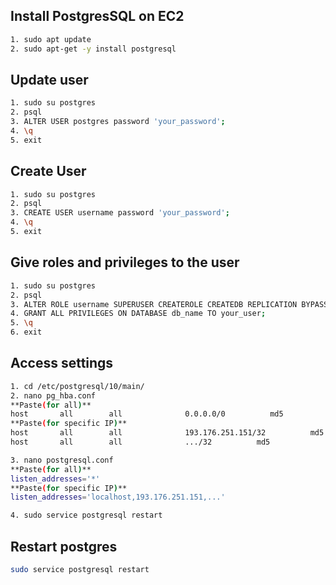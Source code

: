 ## Install PostgresSQL on EC2
```bash
1. sudo apt update
2. sudo apt-get -y install postgresql
```

## Update user
```bash
1. sudo su postgres
2. psql
3. ALTER USER postgres password 'your_password';
4. \q
5. exit
```

## Create User
```bash
1. sudo su postgres
2. psql
3. CREATE USER username password 'your_password';
4. \q
5. exit
```

## Give roles and privileges to the user
```bash
1. sudo su postgres
2. psql
3. ALTER ROLE username SUPERUSER CREATEROLE CREATEDB REPLICATION BYPASSRLS;
4. GRANT ALL PRIVILEGES ON DATABASE db_name TO your_user;
5. \q
6. exit
```

## Access settings
```bash
1. cd /etc/postgresql/10/main/
2. nano pg_hba.conf
**Paste(for all)**
host       all        all              0.0.0.0/0          md5
**Paste(for specific IP)**
host       all        all              193.176.251.151/32          md5
host       all        all              .../32          md5

3. nano postgresql.conf
**Paste(for all)**
listen_addresses='*'
**Paste(for specific IP)**
listen_addresses='localhost,193.176.251.151,...'

4. sudo service postgresql restart
```

## Restart postgres
```bash
sudo service postgresql restart
```